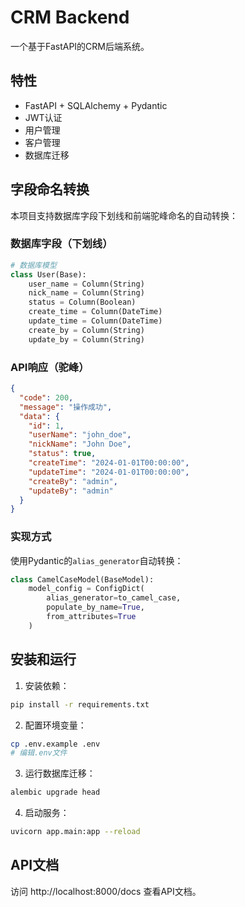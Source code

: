 # CRM Backend

一个基于FastAPI的CRM后端系统。

## 特性

- FastAPI + SQLAlchemy + Pydantic
- JWT认证
- 用户管理
- 客户管理
- 数据库迁移

## 字段命名转换

本项目支持数据库字段下划线和前端驼峰命名的自动转换：

### 数据库字段（下划线）
```python
# 数据库模型
class User(Base):
    user_name = Column(String)
    nick_name = Column(String)
    status = Column(Boolean)
    create_time = Column(DateTime)
    update_time = Column(DateTime)
    create_by = Column(String)
    update_by = Column(String)
```

### API响应（驼峰）
```json
{
  "code": 200,
  "message": "操作成功",
  "data": {
    "id": 1,
    "userName": "john_doe",
    "nickName": "John Doe",
    "status": true,
    "createTime": "2024-01-01T00:00:00",
    "updateTime": "2024-01-01T00:00:00",
    "createBy": "admin",
    "updateBy": "admin"
  }
}
```

### 实现方式

使用Pydantic的`alias_generator`自动转换：

```python
class CamelCaseModel(BaseModel):
    model_config = ConfigDict(
        alias_generator=to_camel_case,
        populate_by_name=True,
        from_attributes=True
    )
```

## 安装和运行

1. 安装依赖：
```bash
pip install -r requirements.txt
```

2. 配置环境变量：
```bash
cp .env.example .env
# 编辑.env文件
```

3. 运行数据库迁移：
```bash
alembic upgrade head
```

4. 启动服务：
```bash
uvicorn app.main:app --reload
```

## API文档

访问 http://localhost:8000/docs 查看API文档。
